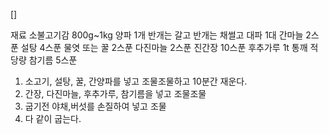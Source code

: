 []

재료
소불고기감 800g~1kg
양파 1개
반개는 갈고
반개는 채썰고
대파 1대
간마늘 2스푼
설탕 4스푼
물엿 또는 꿀 2스푼
다진마늘 2스푼
진간장 10스푼
후추가루 1t
통깨 적당량
참기름 5스푼

1. 소고기, 설탕, 꿀, 간양파를 넣고 조물조물하고 10분간 재운다.
2. 간장, 다진마늘, 후추가루, 참기름을 넣고 조물조물
3. 굽기전 야채,버섯를 손질하여 넣고 조물
4. 다 같이 굽는다.
